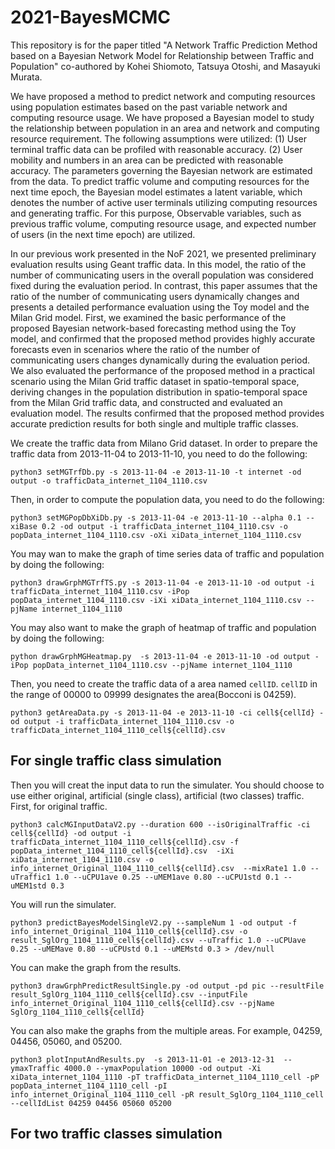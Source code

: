 # 2021-BayesMCMC

This repository is for the paper titled
"A Network Traffic Prediction Method based on a Bayesian Network Model for Relationship between Traffic and Population"
co-authored by Kohei Shiomoto, Tatsuya Otoshi, and Masayuki Murata.

 We have proposed a method to predict network and computing resources
 using population estimates based on the past variable network and
 computing resource usage.
 We have proposed a Bayesian model to study the relationship between
 population in an area and network and computing resource requirement.
 The following assumptions were utilized:
 (1) User terminal traffic data can be profiled with reasonable
 accuracy.
 (2) User mobility and numbers in an area can be predicted with
 reasonable accuracy.
 The parameters governing the Bayesian network are estimated from the
 data.
 To predict traffic volume and computing resources for the next time
 epoch, the Bayesian model estimates a latent variable, which
 denotes the number of active user terminals utilizing computing
 resources and generating traffic. For this purpose, Observable variables,
 such as previous traffic volume, computing resource usage,
 and expected number of users (in the next time epoch) are utilized. 

 In our previous work presented in the NoF 2021, we presented preliminary
 evaluation results using Geant traffic data.
 In this model, the ratio of the number of communicating users in the
 overall population was considered fixed during the evaluation period. 
 In contrast, this paper assumes that the ratio of the number of
 communicating users dynamically changes and presents a detailed
 performance evaluation using the Toy model and the Milan Grid model. 
 First, we examined the basic performance of the proposed
 Bayesian network-based forecasting method using the Toy model, and
 confirmed that the proposed method provides highly accurate forecasts
 even in scenarios where the ratio of the number of communicating users
 changes dynamically during the evaluation period. 
 We also evaluated the performance of the proposed method in a practical
 scenario using the Milan Grid traffic dataset in spatio-temporal space,
 deriving changes in the population distribution in spatio-temporal
 space from the Milan Grid traffic data, and constructed and evaluated
 an evaluation model. 
 The results confirmed that the proposed method provides accurate
 prediction results for both single and multiple traffic classes.  

 We create the traffic data from Milano Grid dataset.
 In order to prepare the traffic data from 2013-11-04 to 2013-11-10, you need to do the following:
 ```
 python3 setMGTrfDb.py -s 2013-11-04 -e 2013-11-10 -t internet -od output -o trafficData_internet_1104_1110.csv
 ```

 Then, in order to compute the population data, you need to do the following:
 ```
 python3 setMGPopDbXiDb.py -s 2013-11-04 -e 2013-11-10 --alpha 0.1 --xiBase 0.2 -od output -i trafficData_internet_1104_1110.csv -o popData_internet_1104_1110.csv -oXi xiData_internet_1104_1110.csv
 ```

 You may wan to make the graph of time series data of traffic and population by doing the following:
 ```
 python3 drawGrphMGTrfTS.py -s 2013-11-04 -e 2013-11-10 -od output -i trafficData_internet_1104_1110.csv -iPop popData_internet_1104_1110.csv -iXi xiData_internet_1104_1110.csv --pjName internet_1104_1110
 ```
 You may also want to make the graph of heatmap of traffic and population by doing the following:
 ```
 python drawGrphMGHeatmap.py  -s 2013-11-04 -e 2013-11-10 -od output -iPop popData_internet_1104_1110.csv --pjName internet_1104_1110
 ```
 Then, you need to create the traffic data of a area named `cellID`. `cellID` in the range of 00000 to 09999 designates the area(Bocconi is 04259).
 ```
 python3 getAreaData.py -s 2013-11-04 -e 2013-11-10 -ci cell${cellId} -od output -i trafficData_internet_1104_1110.csv -o trafficData_internet_1104_1110_cell${cellId}.csv
 ```

 ## For single traffic class simulation
 Then you will creat the input data to run the simulater.
 You should choose to use either original, artificial (single class), artificial (two classes) traffic.
 First, for original traffic.
 ```
 python3 calcMGInputDataV2.py --duration 600 --isOriginalTraffic -ci cell${cellId} -od output -i trafficData_internet_1104_1110_cell${cellId}.csv -f popData_internet_1104_1110_cell${cellId}.csv  -iXi xiData_internet_1104_1110.csv -o info_internet_Original_1104_1110_cell${cellId}.csv  --mixRate1 1.0 --uTraffic1 1.0 --uCPU1ave 0.25 --uMEM1ave 0.80 --uCPU1std 0.1 --uMEM1std 0.3
 ```
 You will run the simulater.
 ```
 python3 predictBayesModelSingleV2.py --sampleNum 1 -od output -f info_internet_Original_1104_1110_cell${cellId}.csv -o result_SglOrg_1104_1110_cell${cellId}.csv --uTraffic 1.0 --uCPUave 0.25 --uMEMave 0.80 --uCPUstd 0.1 --uMEMstd 0.3 > /dev/null
 ```
 You can make the graph from the results.
 ```
 python3 drawGrphPredictResultSingle.py -od output -pd pic --resultFile result_SglOrg_1104_1110_cell${cellId}.csv --inputFile info_internet_Original_1104_1110_cell${cellId}.csv --pjName SglOrg_1104_1110_cell${cellId}
 ```
 You can also make the graphs from the multiple areas. For example, 04259, 04456, 05060, and 05200.
 ```
 python3 plotInputAndResults.py  -s 2013-11-01 -e 2013-12-31  --ymaxTraffic 4000.0 --ymaxPopulation 10000 -od output -Xi xiData_internet_1104_1110 -pT trafficData_internet_1104_1110_cell -pP popData_internet_1104_1110_cell -pI info_internet_Original_1104_1110_cell -pR result_SglOrg_1104_1110_cell --cellIdList 04259 04456 05060 05200
 ```

 ## For two traffic classes simulation
